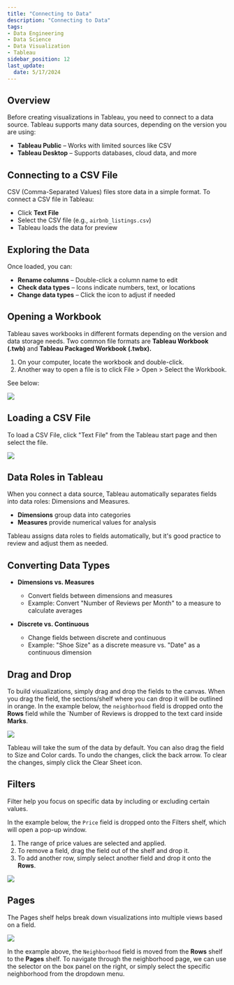 ```yaml
---
title: "Connecting to Data"
description: "Connecting to Data"
tags: 
- Data Engineering
- Data Science
- Data Visualization
- Tableau
sidebar_position: 12
last_update:
  date: 5/17/2024
---
```



## Overview 

Before creating visualizations in Tableau, you need to connect to a data source. Tableau supports many data sources, depending on the version you are using:

- **Tableau Public** – Works with limited sources like CSV  
- **Tableau Desktop** – Supports databases, cloud data, and more  

## Connecting to a CSV File  

CSV (Comma-Separated Values) files store data in a simple format. To connect a CSV file in Tableau:  

- Click **Text File**  
- Select the CSV file (e.g., `airbnb_listings.csv`)  
- Tableau loads the data for preview  

## Exploring the Data  

Once loaded, you can:  

- **Rename columns** – Double-click a column name to edit  
- **Check data types** – Icons indicate numbers, text, or locations  
- **Change data types** – Click the icon to adjust if needed  

## Opening a Workbook

Tableau saves workbooks in different formats depending on the version and data storage needs. Two common file formats are **Tableau Workbook (.twb)** and **Tableau Packaged Workbook (.twbx).** 

1. On your computer, locate the workbook and double-click.
2. Another way to open a file is to click File > Open > Select the Workbook.

See below:

<div class="img-center"> 

![](/gif/docs/snowflake-create-query-sampleee-3.gif)

</div>

## Loading a CSV File 

To load a CSV File, click "Text File" from the Tableau start page and then select the file.

<div class="img-center"> 

![](/gif/docs/snowflake-create-query-sampleee-4.gif)

</div>


## Data Roles in Tableau  

When you connect a data source, Tableau automatically separates fields into data roles: Dimensions and Measures. 

- **Dimensions** group data into categories  
- **Measures** provide numerical values for analysis  

Tableau assigns data roles to fields automatically, but it's good practice to review and adjust them as needed. 

## Converting Data Types  

- **Dimensions vs. Measures**  
  - Convert fields between dimensions and measures  
  - Example: Convert "Number of Reviews per Month" to a measure to calculate averages  

- **Discrete vs. Continuous**  
  - Change fields between discrete and continuous  
  - Example: "Shoe Size" as a discrete measure vs. "Date" as a continuous dimension  

## Drag and Drop 

To build visualizations, simply drag and drop the fields to the canvas. When you drag the field, the sections/shelf where you can drop it will be outlined in orange. In the example below, the `neighborhood` field is dropped onto the **Rows** field while the `Number of Reviews is dropped to the text card inside **Marks**. 

<div class="img-center"> 

![](/gif/docs/snowflake-create-query-sampleee-5.gif)

</div>

Tableau will take the sum of the data by default. You can also drag the field to Size and Color cards. To undo the changes, click the back arrow. To clear the changes, simply click the Clear Sheet icon.

## Filters 

Filter help you focus on specific data by including or excluding certain values.

In the example below, the `Price` field is dropped onto the Filters shelf, which will open a pop-up window. 

1. The range of price values are selected and applied. 
2. To remove a field, drag the field out of the shelf  and drop it.
3. To add another row, simply select another field and drop it onto the **Rows**.

<div class="img-center"> 

![](/gif/docs/snowflake-create-query-sampleee-6.gif)

</div>

## Pages 

The Pages shelf helps break down visualizations into multiple views based on a field. 

<div class="img-center"> 

![](/gif/docs/snowflake-create-query-sampleee-7.gif)

</div>

In the example above, the `Neighborhood` field is moved from the **Rows** shelf to the **Pages** shelf. To navigate through the neighborhood page, we can use the selector on the box panel on the right, or simply select the specific neighborhood from the dropdown menu.

